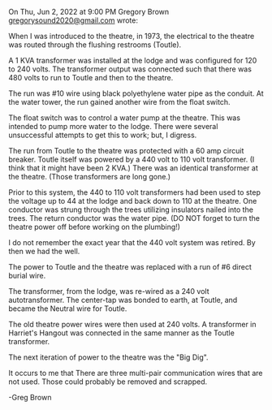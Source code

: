 

On Thu, Jun 2, 2022 at 9:00 PM Gregory Brown <gregorysound2020@gmail.com> wrote:

When I was introduced to the theatre, in 1973, the electrical to the theatre was routed through the flushing restrooms (Toutle).

A 1 KVA transformer was installed at the lodge and was configured for 120 to 240 volts. The transformer output was connected such that there was 480 volts to run to Toutle and then to the theatre.

The run was #10 wire using black polyethylene water pipe as the conduit. At the water tower, the run gained another wire from the float switch.

The float switch was to control a water pump at the theatre. This was intended to pump more water to the lodge. There were several unsuccessful attempts to get this to work; but, I digress.

The run from Toutle to the theatre was protected with a 60 amp circuit breaker. Toutle itself was powered by a 440 volt to 110 volt transformer. (I think that it might have been 2 KVA.) There was an identical transformer at the theatre. (Those transformers are long gone.)

Prior to this system, the 440 to 110 volt transformers had been used to step the voltage up to 44 at the lodge and back down to 110 at the theatre. One conductor was strung through the trees utilizing insulators nailed into the trees. The return conductor was the water pipe. (DO NOT forget to turn the theatre power off before working on the plumbing!)

I do not remember the exact year that the 440 volt system was retired. By then we had the well.

The power to Toutle and the theatre was replaced with a run of #6 direct burial wire.

The transformer, from the lodge, was re-wired as a 240 volt autotransformer. The center-tap was bonded to earth, at Toutle, and became the Neutral wire for Toutle.

The old theatre power wires were then used at 240 volts. A transformer in Harriet's Hangout was connected in the same manner as the Toutle transformer.

The next iteration of power to the theatre was the "Big Dig".

It occurs to me that There are three multi-pair communication wires that are not used. Those could probably be removed and scrapped.

-Greg Brown
